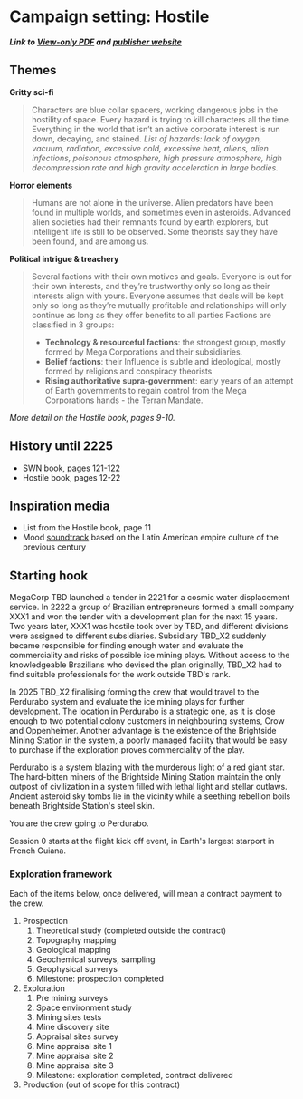# Campaign setting: Hostile
***Link to [View-only PDF](https://drive.google.com/file/d/1fJPqFVlO9pqcjg7lMVgE9lAy4_vml6pW/view?usp=sharing) and [publisher website](https://www.paulelliottbooks.com/hostile.html)*** 
## Themes

**Gritty sci-fi**
> Characters are blue collar spacers, working dangerous jobs in the hostility of space. Every hazard is trying to kill characters all the time. Everything in the world that isn’t an active corporate interest is run down, decaying, and stained.
> *List of hazards: lack of oxygen, vacuum, radiation, excessive cold, excessive heat, aliens, alien infections, poisonous atmosphere, high pressure atmosphere, high decompression rate and high gravity acceleration in large bodies.*

**Horror elements**
> Humans are not alone in the universe. Alien predators have been found in multiple worlds, and sometimes even in asteroids. Advanced alien societies had their remnants found by earth explorers, but intelligent life is still to be observed. Some theorists say they have been found, and are among us.

**Political intrigue & treachery**
> Several factions with their own motives and goals. Everyone is out for their own interests, and they’re trustworthy only so long as their interests align with yours. Everyone assumes that deals will be kept only so long as they’re mutually profitable and relationships will only continue as long as they offer benefits to all parties
> Factions are classified in 3 groups:
> - **Technology & resourceful factions**: the strongest group, mostly formed by Mega Corporations and their subsidiaries.
> - **Belief factions**: their Influence is subtle and ideological, mostly formed by religions and conspiracy theorists
> - **Rising authoritative supra-government**: early years of an attempt of Earth governments to regain control from the Mega Corporations hands - the Terran Mandate.

*More detail on the Hostile book, pages 9-10.*

## History until 2225

- SWN book, pages 121-122
- Hostile book, pages 12-22

## Inspiration media

- List from the Hostile book, page 11
- Mood [soundtrack](https://open.spotify.com/playlist/1SQyGxhk5WjS7txyE3d48y?si=8mzEZNWbSaSzCb6CQ5lhuw) based on the Latin American empire culture of the previous century

## Starting hook

MegaCorp TBD launched a tender in 2221 for a cosmic water displacement service. In 2222 a group of Brazilian entrepreneurs formed a small company XXX1 and won the tender with a development plan for the next 15 years. Two years later, XXX1 was hostile took over by TBD, and different divisions were assigned to different subsidiaries. Subsidiary TBD_X2 suddenly became responsible for finding enough water and evaluate the commerciality and risks of possible ice mining plays. Without access to the knowledgeable Brazilians who devised the plan originally, TBD_X2 had to find suitable professionals for the work outside TBD's rank.

In 2025 TBD_X2 finalising forming the crew that would travel to the Perdurabo system and evaluate the ice mining plays for further development. The location in Perdurabo is a strategic one, as it is close enough to two potential colony customers in neighbouring systems, Crow and Oppenheimer. Another advantage is the existence of the Brightside Mining Station in the system, a poorly managed facility that would be easy to purchase if the exploration proves commerciality of the play.

Perdurabo is a system blazing with the murderous light of a red giant star. The hard-bitten miners of the Brightside Mining Station maintain the only outpost of civilization in a system filled with lethal light and stellar outlaws. Ancient asteroid sky tombs lie in the vicinity while a seething rebellion boils beneath Brightside Station's steel skin.

You are the crew going to Perdurabo.

Session 0 starts at the flight kick off event, in Earth's largest starport in French Guiana.

### Exploration framework

Each of the items below, once delivered, will mean a contract payment to the crew.

1. Prospection
	1. Theoretical study (completed outside the contract)
	2. Topography mapping
	3. Geological mapping
	4. Geochemical surveys, sampling
	5. Geophysical surverys
	6. Milestone: prospection completed 
2. Exploration
	1. Pre mining surveys
	2. Space environment study
	3. Mining sites tests
	4. Mine discovery site
	5. Appraisal sites survey
	6. Mine appraisal site 1
	7. Mine appraisal site 2
	8. Mine appraisal site 3
	9. Milestone: exploration completed, contract delivered
3. Production (out of scope for this contract)